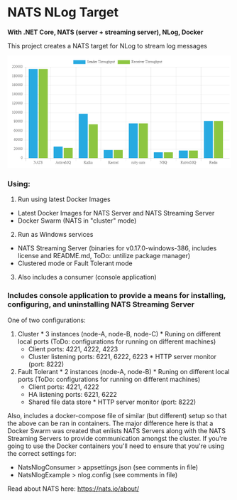 # NATS NLog Target
**With .NET Core, NATS (server + streaming server), NLog, Docker**

This project creates a NATS target for NLog to stream log messages 

![Image of NATS Brokered Throughput](https://github.com/hughknaus/nats-nlog-example/blob/master/NATS_Brokered_Throughput.png)

### Using:
1. Run using latest Docker Images
  * Latest Docker Images for NATS Server and NATS Streaming Server
  * Docker Swarm (NATS in "cluster" mode)
2. Run as Windows services
  * NATS Streaming Server (binaries for v0.17.0-windows-386, includes license and README.md, ToDo: untilize package manager)
  * Clustered mode or Fault Tolerant mode
3. Also includes a consumer (console application)

### Includes console application to provide a means for installing, configuring, and uninstalling NATS Streaming Server
One of two configurations:
  1. Cluster
    * 3 instances (node-A, node-B, node-C)
    * Runing on different local ports (ToDo: configurations for running on different machines)
      * Client ports: 4221, 4222, 4223
      * Cluster listening ports: 6221, 6222, 6223
    * HTTP server monitor (port: 8222)
  2. Fault Tolerant
    * 2 instances (node-A, node-B)
    * Runing on different local ports (ToDo: configurations for running on different machines)
      * Client ports: 4221, 4222
      * HA listening ports: 6221, 6222
      * Shared file data store
    * HTTP server monitor (port: 8222)

Also, includes a docker-compose file of similar (but different) setup so that the above can be ran in containers. The major difference here is that a Docker Swarm was created that enlists NATS Servers along with the NATS Streaming Servers to provide communication amongst the cluster.
If you're going to use the Docker containers you'll need to ensure that you're using the correct settings for:
  * NatsNlogConsumer > appsettings.json (see comments in file)
  * NatsNlogExample > nlog.config (see comments in file)

Read about NATS here: https://nats.io/about/